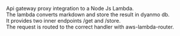 Api gateway proxy integration to a Node Js Lambda.  
The lambda converts markdown and store the result in dyanmo db.  
It provides two inner endpoints /get and /store.  
The request is routed to the correct handler with aws-lambda-router.  

